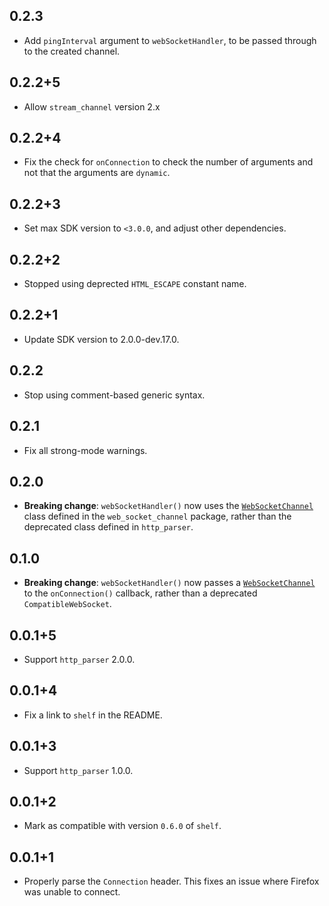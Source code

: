 ## 0.2.3

* Add `pingInterval` argument to `webSocketHandler`, to be passed through
  to the created channel.

## 0.2.2+5

* Allow `stream_channel` version 2.x

## 0.2.2+4

* Fix the check for `onConnection` to check the number of arguments  and not
  that the arguments are `dynamic`.

## 0.2.2+3

* Set max SDK version to `<3.0.0`, and adjust other dependencies.

## 0.2.2+2

* Stopped using deprected `HTML_ESCAPE` constant name.

## 0.2.2+1

* Update SDK version to 2.0.0-dev.17.0.

## 0.2.2

* Stop using comment-based generic syntax.

## 0.2.1

* Fix all strong-mode warnings.

## 0.2.0

* **Breaking change**: `webSocketHandler()` now uses the
  [`WebSocketChannel`][WebSocketChannel] class defined in the
  `web_socket_channel` package, rather than the deprecated class defined in
  `http_parser`.

[WebSocketChannel]: https://www.dartdocs.org/documentation/web_socket_channel/latest/web_socket_channel/WebSocketChannel-class.html

## 0.1.0

* **Breaking change**: `webSocketHandler()` now passes a
  [`WebSocketChannel`][WebSocketChannel] to the `onConnection()` callback,
  rather than a deprecated `CompatibleWebSocket`.

[WebSocketChannel]: https://www.dartdocs.org/documentation/http_parser/2.1.0/http_parser/WebSocketChannel-class.html

## 0.0.1+5

* Support `http_parser` 2.0.0.

## 0.0.1+4

* Fix a link to `shelf` in the README.

## 0.0.1+3

* Support `http_parser` 1.0.0.

## 0.0.1+2

* Mark as compatible with version `0.6.0` of `shelf`.

## 0.0.1+1

* Properly parse the `Connection` header. This fixes an issue where Firefox was
  unable to connect.
